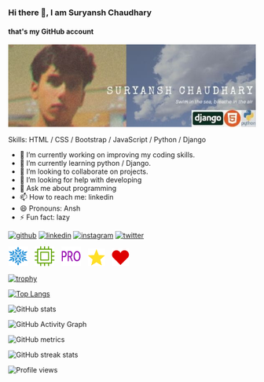 ### Hi there 👋, I am Suryansh Chaudhary
#### that's my GitHub account
![that's my GitHub account](https://github.com/Suryansh-Codes2209/Suryansh-Codes2209/blob/8e581dad7c76bc992d5ceaf2ae30a803cae6c5d6/Suryansh%20Chaudhary.jpg)


Skills: HTML / CSS / Bootstrap / JavaScript / Python / Django

- 🔭 I’m currently working on improving my coding skills. 
- 🌱 I’m currently learning python / Django. 
- 👯 I’m looking to collaborate on projects. 
- 🤔 I’m looking for help with developing 
- 💬 Ask me about programming 
- 📫 How to reach me: linkedin 
- 😄 Pronouns: Ansh 
- ⚡ Fun fact: lazy 


[<img src='https://cdn.jsdelivr.net/npm/simple-icons@3.0.1/icons/github.svg' alt='github' height='40'>](https://github.com/Suryansh-Codes2209)  [<img src='https://cdn.jsdelivr.net/npm/simple-icons@3.0.1/icons/linkedin.svg' alt='linkedin' height='40'>](https://www.linkedin.com/in/suryansh-chaudhary-2209/)  [<img src='https://cdn.jsdelivr.net/npm/simple-icons@3.0.1/icons/instagram.svg' alt='instagram' height='40'>](https://www.instagram.com/chaudhary_suryansh/)  [<img src='https://cdn.jsdelivr.net/npm/simple-icons@3.0.1/icons/twitter.svg' alt='twitter' height='40'>](https://twitter.com/Suryansh_2001)  

<a href='https://archiveprogram.github.com/'><img src='https://raw.githubusercontent.com/acervenky/animated-github-badges/master/assets/acbadge.gif' width='40' height='40'></a> <a href='https://docs.github.com/en/developers'><img src='https://raw.githubusercontent.com/acervenky/animated-github-badges/master/assets/devbadge.gif' width='40' height='40'></a> <a href='https://github.com/pricing'><img src='https://raw.githubusercontent.com/acervenky/animated-github-badges/master/assets/pro.gif' width='40' height='40'></a> <a href='https://stars.github.com/'><img src='https://raw.githubusercontent.com/acervenky/animated-github-badges/master/assets/starbadge.gif' width='35' height='35'></a> <a href='https://docs.github.com/en/github/supporting-the-open-source-community-with-github-sponsors'><img src='https://raw.githubusercontent.com/acervenky/animated-github-badges/master/assets/sponsorbadge.gif' width='35' height='35'></a> 

[![trophy](https://github-profile-trophy.vercel.app/?username=Suryansh-Codes2209)](https://github.com/ryo-ma/github-profile-trophy)

[![Top Langs](https://github-readme-stats.vercel.app/api/top-langs/?username=Suryansh-Codes2209)](https://github.com/anuraghazra/github-readme-stats)

![GitHub stats](https://github-readme-stats.vercel.app/api?username=Suryansh-Codes2209&show_icons=true)  

![GitHub Activity Graph](https://activity-graph.herokuapp.com/graph?username=Suryansh-Codes2209)  

![GitHub metrics](https://metrics.lecoq.io/Suryansh-Codes2209)  

![GitHub streak stats](https://github-readme-streak-stats.herokuapp.com/?user=Suryansh-Codes2209)  

![Profile views](https://gpvc.arturio.dev/Suryansh-Codes2209)  
